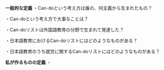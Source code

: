 **一般的な定義**
・Can-doという考え方は誰の、何主義から生まれたもの？

・Can-doという考え方で大事なことは？

・Can-doリストは外国語教育の分野で生まれて発達した？

・日本語教育におけるCan-doリストにはどのようなものがある？

・日本語教育のうち就労に関するCan-doリストにはどのようなものがある？

**私が作るものの定義**
・
